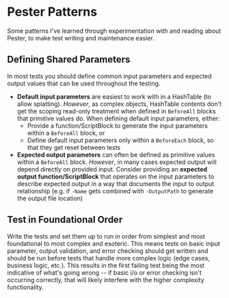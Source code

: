 # Pester Patterns
Some patterns I've learned through experimentation with and reading about Pester, to make test writing and maintenance easier.

## Defining Shared Parameters
In most tests you should define common input parameters and expected output values that can be used throughout the testing.

- **Default input parameters** are easiest to work with in a HashTable (to allow splatting). *However*, as complex objects, HashTable contents don't get the scoping read-only treatment when defined in `BeforeAll` blocks that primitive values do. When defining default input parameters, either:
    + Provide a function/ScriptBlock to generate the input parameters within a `BeforeAll` block, or
    + Define default input parameters only within a `BeforeEach` block, so that they get reset between tests
- **Expected output parameters** can often be defined as primitive values within a `BeforeAll` block. *However*, in many cases expected output will depend directly on provided input. Consider providing an **expected output function/ScriptBlock** that operates on the input parameters to describe expected output in a way that documents the input to output relationship (e.g. if `-Name` gets combined with `-OutputPath` to generate the output file location)

## Test in Foundational Order
Write the tests and set them up to run in order from simplest and most foundational to most complex and esoteric. This means tests on basic input parameter, output validation, and error checking should get written and should be run before tests that handle more complex logic (edge cases, business logic, etc.). This results in the first failing test being the most indicative of what's going wrong -- if basic i/o or error checking isn't occurring correctly, that will likely interfere with the higher complexity functionality.